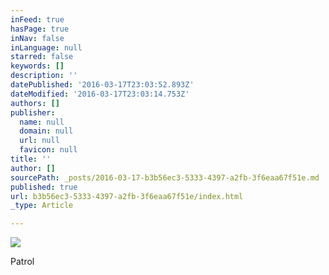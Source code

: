 ```yaml
---
inFeed: true
hasPage: true
inNav: false
inLanguage: null
starred: false
keywords: []
description: ''
datePublished: '2016-03-17T23:03:52.893Z'
dateModified: '2016-03-17T23:03:14.753Z'
authors: []
publisher:
  name: null
  domain: null
  url: null
  favicon: null
title: ''
author: []
sourcePath: _posts/2016-03-17-b3b56ec3-5333-4397-a2fb-3f6eaa67f51e.md
published: true
url: b3b56ec3-5333-4397-a2fb-3f6eaa67f51e/index.html
_type: Article

---
```

![](https://the-grid-user-content.s3-us-west-2.amazonaws.com/47ff9b59-7fb1-4005-9bd8-2e676babd80d.jpg)

Patrol